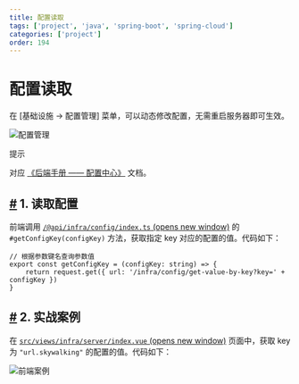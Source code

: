```yaml
---
title: 配置读取
tags: ['project', 'java', 'spring-boot', 'spring-cloud']
categories: ['project']
order: 194
---
```

# 配置读取

在 [基础设施 -> 配置管理] 菜单，可以动态修改配置，无需重启服务器即可生效。

 ![配置管理](https://cloud.iocoder.cn/img/Vue3/%E9%85%8D%E7%BD%AE%E8%AF%BB%E5%8F%96/01.png)

 提示

 对应 [《后端手册 —— 配置中心》](/config-center/) 文档。

 ## [#](#_1-读取配置) 1. 读取配置

 前端调用 [`/@api/infra/config/index.ts`  (opens new window)](https://github.com/yudaocode/yudao-ui-admin-vue3/blob/master/src/api/infra/config/index.ts#L25-L28) 的 `#getConfigKey(configKey)` 方法，获取指定 key 对应的配置的值。代码如下：

 
```
// 根据参数键名查询参数值
export const getConfigKey = (configKey: string) => {
    return request.get({ url: '/infra/config/get-value-by-key?key=' + configKey })
}

```
## [#](#_2-实战案例) 2. 实战案例

 在 [`src/views/infra/server/index.vue`  (opens new window)](https://github.com/yudaocode/yudao-ui-admin-vue3/blob/master/src/views/infra/server/index.vue) 页面中，获取 key 为 `"url.skywalking"` 的配置的值。代码如下：

 ![前端案例](https://cloud.iocoder.cn/img/%E9%85%8D%E7%BD%AE%E4%B8%AD%E5%BF%83/07-vue3.png)

